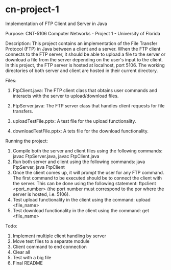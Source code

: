 # cn-project-1
Implementation of FTP Client and Server in Java

Purpose:
CNT-5106 Computer Networks - Project 1 - University of Florida

Description:
This project contains an implementation of the File Transfer Protocol (FTP) in Java between a client and a server. 
When the FTP client connects to the FTP server, it should be able to upload a file to the server or download a file from the server depending on the user's input to the client.
In this project, the FTP server is hosted at localhost, port 5106. The working directories of both server and client are hosted in their current directory.

Files:

1. FtpClient.java: The FTP client class that obtains user commands and interacts with the server to upload/download files.

2. FtpServer.java: The FTP server class that handles client requests for file transfers.

3. uploadTestFile.pptx: A test file for the upload functionality.

4. downloadTestFile.pptx: A tets file for the download functionality.

Running the project:

1. Compile both the server and client files using the following commands: javac FtpServer.java, javac FtpClient.java
2. Run both server and client using the following commands: java FtpServer, java FtpClient 
3. Once the client comes up, it will prompt the user for any FTP command. The first command to be executed should be to connect the client with the server. This can be done using the following statement: ftpclient <port_number> (the port number must correspond to the por where the server is hosted, i.e. 5106).
4. Test upload functionality in the client using the command: upload <file_name>
5. Test download functionality in the client using the command: get <file_name>

Todo:
1. Implement multiple client handling by server
2. Move test files to a separate module
3. Client command to end connection
4. Clear all 
5. Test with a big file
6. Final README
